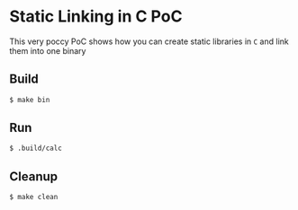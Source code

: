 # Static Linking in C PoC

This very poccy PoC shows how you can create static libraries in `C` and link them into one binary

## Build
```bash
$ make bin
```

## Run
```bash
$ .build/calc
```

## Cleanup
```bash
$ make clean
```
